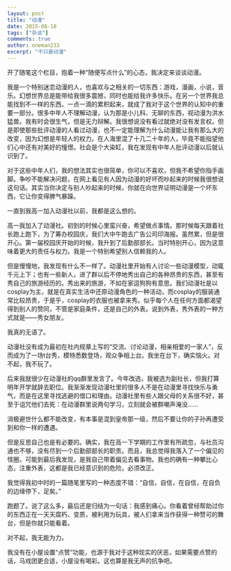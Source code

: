 ```yaml
---
layout: post
title: "动漫"
date: 2015-08-10
tags: ["杂谈"]
comments: true
author: oneman233
excerpt: "不只是动漫"
---
```


开了随笔这个栏目，抱着一种“随便写点什么”的心态，我决定来谈谈动漫。

我是一个特别迷恋动漫的人，也喜欢与之相关的一切东西：游戏，漫画，小说，音乐。幻想世界总是能带给我很多震撼，同时也能给我许多快乐。在另一个世界我总能找到不一样的东西，一点一滴的累积起来，就成了我对于这个世界的认知中的重要一部分。很多中年人不理解动漫，认为那是小儿科、无聊的东西，视动漫为洪水猛兽。我有时会很生气，但是无力辩解。我很想说没有看过就绝对没有发言权。但是即使那些批评动漫的人看过动漫，也不一定能理解为什么动漫能让我有那么大的改变，因为幻想是年轻人的权力。在人海里混了十几二十年的人，毕竟不能指望他们心中还有对美好的憧憬。社会是个大染缸，我在发现有中年人批评动漫以后就认识到了。

对于这些中年人们，我的想法其实也很简单，你可以不喜欢，但我不希望你指手画脚。争吵不能解决问题，在网上看见有人因为动漫的好坏而吵起来的时候我很想说这句话。其实当你决定与别人吵起来的时候，你就在向世界证明动漫是一个坏东西，它让你变得脾气暴躁。

一直到我高一加入动漫社以前，我都是这么想的。

高一我加入了动漫社。初到的时候心里蛮兴奋，希望做点事情。那时候每天跟着社长跑上跑下，为了筹办校园庆，我们大中午跑去广告公司印海报。虽然累，但是很开心。第一届校园庆开始的时候，我升到了后勤部部长。当时特别开心，因为这意味着更大的责任与权力。我是一个特别希望别人信赖我的人。

但是慢慢地，我发现有什么不一样了。动漫社里开始有人讨论一些动漫模型，动辄千元上下；也有一些新人，进了群以后不停地秀出自己的各种昂贵的东西，甚至有秀自己的旅游经历的。秀出来的旅游，不如在家逗狗狗有意思。我们动漫社是以cosplay为主，就是在真实生活中还原动漫角色的一种活动，而cosplay的服装通常比较昂贵，于是乎，cosplay的衣服也被拿来秀。似乎每个人在任何方面都渴望得到别人的赞同，不管是家庭条件，还是自己的外表。说到外表，秀外表的一种方式就是——秀女朋友。

我真的无语了。

动漫社没有成为最初在社内规章上写的“交流、讨论动漫，相亲相爱的一家人”，反而成为了一场t台秀，模特悉数登场，观众争相上台。我坐在台下，确实恼火。对不起，我不玩了。

后来我就很少在动漫社的qq群里发言了。今年改选，我被选为副社长，但我打算明年开学就辞去职位。我渐渐发现动漫社里的很多人不是在动漫里寻找快乐与勇气，而是在这里寻找逃避的借口和理由。动漫社里有些人跟父母的关系很不好，甚至于诅咒他们去死：在动漫群里说两句学习，立刻就会被群嘲声淹没......

消极避世什么都不能改变，有本事是混到皇帝那一级，然后不要让你的子孙再遭受到和你一样的遭遇。

但是反思自己也是有必要的。确实，我在高一下学期的工作里有所疏忽，与社员沟通也不够，没有尽到一个后勤部部长的职责。而且，我总觉得我落入了一个偏见的怪圈，可能到最后我发现，是我自己带着偏见去看事物。我也的确有一种攀比心态，注重外表，这都是我已经意识到的危险，必须改正。

我觉得我初中时的一篇随笔里写的一种态度不错：“自信，自信，在自信，在自负的边缘停下，足矣。”

跑题了。说了这么多，最后还是归结为一句话：我感到痛心。你看着曾经帮助过你的东西正在一天天腐朽、变质，被利用为玩具，被人们拿来当作获得一种赞可的舞台，但是你就只能看着。

对不起，我无能为力。

我没有在小屋设置“点赞”功能，也源于我对于这种现实的厌恶，如果需要点赞的话，马戏团更合适，小屋没有喝彩。这也算是我无声的抗争吧。